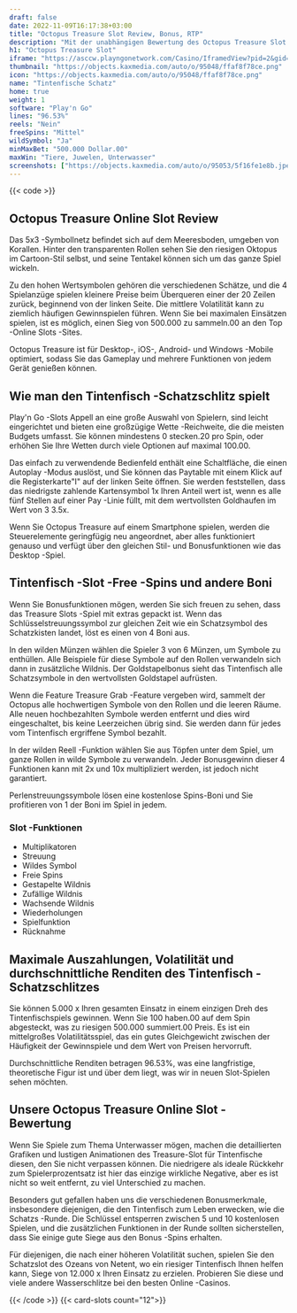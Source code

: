 ```yaml
---
draft: false
date: 2022-11-09T16:17:38+03:00
title: "Octopus Treasure Slot Review, Bonus, RTP"
description: "Mit der unabhängigen Bewertung des Octopus Treasure Slot von Play'n Go können Sie kostenlos oder echtes Geld spielen und hier einen Bonus erhalten!"
h1: "Octopus Treasure Slot"
iframe: "https://asccw.playngonetwork.com/Casino/IframedView?pid=2&gid=octopustreasure&lang=en_US&practice=1&channel=desktop&div=flashobject&width=100%25&height=100%25&user=&password=&ctx=&demo=2&brand=&lobby=&rccurrentsessiontime=0&rcintervaltime=0&rcaccounthistoryurl=&rccontinueurl=&rcexiturl=&rchistoryurlmode=&autoplaylimits=0&autoplayreset=0&callback=flashCallback&rcmga=&resourcelevel=0&hasjackpots=False&country=&pauseplay=&playlimit=&selftest=&sessiontime=&coreweburl=https://asccw.playngonetwork.com/&showpoweredby=True"
thumbnail: "https://objects.kaxmedia.com/auto/o/95048/ffaf8f78ce.png"
icon: "https://objects.kaxmedia.com/auto/o/95048/ffaf8f78ce.png"
name: "Tintenfische Schatz"
home: true
weight: 1
software: "Play'n Go"
lines: "96.53%"
reels: "Nein"
freeSpins: "Mittel"
wildSymbol: "Ja"
minMaxBet: "500.000 Dollar.00"
maxWin: "Tiere, Juwelen, Unterwasser"
screenshots: ["https://objects.kaxmedia.com/auto/o/95053/5f16fe1e8b.jpeg"]
---
```


{{< code >}}<h2>Octopus Treasure Online Slot Review</h2><p>Das 5x3 -Symbollnetz befindet sich auf dem Meeresboden, umgeben von Korallen. Hinter den transparenten Rollen sehen Sie den riesigen Oktopus im Cartoon-Stil selbst, und seine Tentakel können sich um das ganze Spiel wickeln.</p><p>Zu den hohen Wertsymbolen gehören die verschiedenen Schätze, und die 4 Spielanzüge spielen kleinere Preise beim Überqueren einer der 20 Zeilen zurück, beginnend von der linken Seite. Die mittlere Volatilität kann zu ziemlich häufigen Gewinnspielen führen. Wenn Sie bei maximalen Einsätzen spielen, ist es möglich, einen Sieg von 500.000 zu sammeln.00 an den Top -Online Slots -Sites.</p><p>Octopus Treasure ist für Desktop-, iOS-, Android- und Windows -Mobile optimiert, sodass Sie das Gameplay und mehrere Funktionen von jedem Gerät genießen können.</p><h2>Wie man den Tintenfisch -Schatzschlitz spielt</h2><p>Play'n Go -Slots Appell an eine große Auswahl von Spielern, sind leicht eingerichtet und bieten eine großzügige Wette -Reichweite, die die meisten Budgets umfasst. Sie können mindestens 0 stecken.20 pro Spin, oder erhöhen Sie Ihre Wetten durch viele Optionen auf maximal 100.00.</p><p>Das einfach zu verwendende Bedienfeld enthält eine Schaltfläche, die einen Autoplay -Modus auslöst, und Sie können das Paytable mit einem Klick auf die Registerkarte"I" auf der linken Seite öffnen. Sie werden feststellen, dass das niedrigste zahlende Kartensymbol 1x Ihren Anteil wert ist, wenn es alle fünf Stellen auf einer Pay -Linie füllt, mit dem wertvollsten Goldhaufen im Wert von 3 3.5x.</p><p>Wenn Sie Octopus Treasure auf einem Smartphone spielen, werden die Steuerelemente geringfügig neu angeordnet, aber alles funktioniert genauso und verfügt über den gleichen Stil- und Bonusfunktionen wie das Desktop -Spiel.</p><h2>Tintenfisch -Slot -Free -Spins und andere Boni</h2><p>Wenn Sie Bonusfunktionen mögen, werden Sie sich freuen zu sehen, dass das Treasure Slots -Spiel mit extras gepackt ist. Wenn das Schlüsselstreuungssymbol zur gleichen Zeit wie ein Schatzsymbol des Schatzkisten landet, löst es einen von 4 Boni aus.</p><p>In den wilden Münzen wählen die Spieler 3 von 6 Münzen, um Symbole zu enthüllen. Alle Beispiele für diese Symbole auf den Rollen verwandeln sich dann in zusätzliche Wildnis. Der Goldstapelbonus sieht das Tintenfisch alle Schatzsymbole in den wertvollsten Goldstapel aufrüsten.</p><p>Wenn die Feature Treasure Grab -Feature vergeben wird, sammelt der Octopus alle hochwertigen Symbole von den Rollen und die leeren Räume. Alle neuen hochbezahlten Symbole werden entfernt und dies wird eingeschaltet, bis keine Leerzeichen übrig sind. Sie werden dann für jedes vom Tintenfisch ergriffene Symbol bezahlt.</p><p>In der wilden Reell -Funktion wählen Sie aus Töpfen unter dem Spiel, um ganze Rollen in wilde Symbole zu verwandeln. Jeder Bonusgewinn dieser 4 Funktionen kann mit 2x und 10x multipliziert werden, ist jedoch nicht garantiert.</p><p>Perlenstreuungssymbole lösen eine kostenlose Spins-Boni und Sie profitieren von 1 der Boni im Spiel in jedem.</p><h3>
Slot -Funktionen</h3><ul>
<li></span>
Multiplikatoren</li>
<li></span>
Streuung</li>
<li></span>
Wildes Symbol</li>
<li></span>
Freie Spins</li>
<li></span>
Gestapelte Wildnis</li>
<li></span>
Zufällige Wildnis</li>
<li></span>
Wachsende Wildnis</li>
<li></span>
Wiederholungen</li>
<li></span>
Spielfunktion</li>
<li></span>
Rücknahme</li></ul><h2>Maximale Auszahlungen, Volatilität und durchschnittliche Renditen des Tintenfisch -Schatzschlitzes</h2><p>Sie können 5.000 x Ihren gesamten Einsatz in einem einzigen Dreh des Tintenfischspiels gewinnen. Wenn Sie 100 haben.00 auf dem Spin abgesteckt, was zu riesigen 500.000 summiert.00 Preis. Es ist ein mittelgroßes Volatilitätsspiel, das ein gutes Gleichgewicht zwischen der Häufigkeit der Gewinnspiele und dem Wert von Preisen hervorruft.</p><p>Durchschnittliche Renditen betragen 96.53%, was eine langfristige, theoretische Figur ist und über dem liegt, was wir in neuen Slot-Spielen sehen möchten.</p><h2>Unsere Octopus Treasure Online Slot -Bewertung</h2><p>Wenn Sie Spiele zum Thema Unterwasser mögen, machen die detaillierten Grafiken und lustigen Animationen des Treasure-Slot für Tintenfische diesen, den Sie nicht verpassen können. Die niedrigere als ideale Rückkehr zum Spielerprozentsatz ist hier das einzige wirkliche Negative, aber es ist nicht so weit entfernt, zu viel Unterschied zu machen.</p><p>Besonders gut gefallen haben uns die verschiedenen Bonusmerkmale, insbesondere diejenigen, die den Tintenfisch zum Leben erwecken, wie die Schatzs -Runde. Die Schlüssel entsperren zwischen 5 und 10 kostenlosen Spielen, und die zusätzlichen Funktionen in der Runde sollten sicherstellen, dass Sie einige gute Siege aus den Bonus -Spins erhalten.</p><p>Für diejenigen, die nach einer höheren Volatilität suchen, spielen Sie den Schatzslot des Ozeans von Netent, wo ein riesiger Tintenfisch Ihnen helfen kann, Siege von 12.000 x Ihren Einsatz zu erzielen. Probieren Sie diese und viele andere Wasserschlitze bei den besten Online -Casinos.</p>{{< /code >}}
{{< card-slots count="12">}}